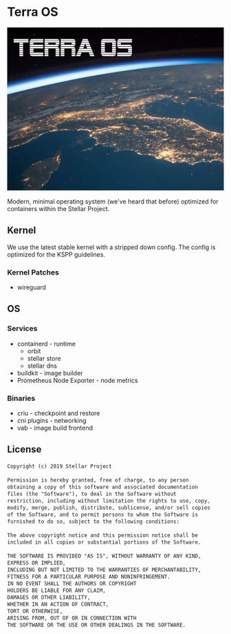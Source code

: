 # Terra OS

![terra](iso/splash.png)

Modern, minimal operating system (we've heard that before) optimized for containers within the Stellar Project.

## Kernel

We use the latest stable kernel with a stripped down config.
The config is optimized for the KSPP guidelines.

### Kernel Patches

* wireguard

## OS

### Services

* containerd - runtime
	* orbit
	* stellar store
	* stellar dns
* buildkit - image builder
* Prometheus Node Exporter - node metrics

### Binaries

* criu - checkpoint and restore
* cni plugins - networking
* vab - image build frontend

## License

```
Copyright (c) 2019 Stellar Project

Permission is hereby granted, free of charge, to any person
obtaining a copy of this software and associated documentation
files (the "Software"), to deal in the Software without
restriction, including without limitation the rights to use, copy,
modify, merge, publish, distribute, sublicense, and/or sell copies
of the Software, and to permit persons to whom the Software is
furnished to do so, subject to the following conditions:

The above copyright notice and this permission notice shall be
included in all copies or substantial portions of the Software.

THE SOFTWARE IS PROVIDED "AS IS", WITHOUT WARRANTY OF ANY KIND,
EXPRESS OR IMPLIED,
INCLUDING BUT NOT LIMITED TO THE WARRANTIES OF MERCHANTABILITY,
FITNESS FOR A PARTICULAR PURPOSE AND NONINFRINGEMENT.
IN NO EVENT SHALL THE AUTHORS OR COPYRIGHT
HOLDERS BE LIABLE FOR ANY CLAIM,
DAMAGES OR OTHER LIABILITY,
WHETHER IN AN ACTION OF CONTRACT,
TORT OR OTHERWISE,
ARISING FROM, OUT OF OR IN CONNECTION WITH
THE SOFTWARE OR THE USE OR OTHER DEALINGS IN THE SOFTWARE.
```
